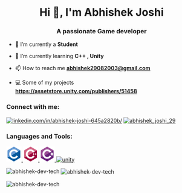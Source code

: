 <h1 align="center">Hi 👋, I'm Abhishek Joshi</h1>
<h3 align="center">A passionate Game developer</h3>

- 🔭 I’m currently a **Student**

- 🌱 I’m currently learning **C++ , Unity**

- 📫 How to reach me **abhishek29082003@gmail.com**

- 💻 Some of my projects **https://assetstore.unity.com/publishers/51458**

<h3 align="left">Connect with me:</h3>
<p align="left">
<a href="https://linkedin.com/in/abhishek-joshi-645a2820b/" target="blank"><img align="center" src="https://raw.githubusercontent.com/rahuldkjain/github-profile-readme-generator/master/src/images/icons/Social/linked-in-alt.svg" alt="linkedin.com/in/abhishek-joshi-645a2820b/" height="30" width="40" /></a>
<a href="https://instagram.com/abhishek_joshi_29" target="blank"><img align="center" src="https://raw.githubusercontent.com/rahuldkjain/github-profile-readme-generator/master/src/images/icons/Social/instagram.svg" alt="abhishek_joshi_29" height="30" width="40" /></a>
</p>

<h3 align="left">Languages and Tools:</h3>
<p align="left"> <a href="https://www.cprogramming.com/" target="_blank"> <img src="https://raw.githubusercontent.com/devicons/devicon/master/icons/c/c-original.svg" alt="c" width="40" height="40"/> </a> <a href="https://www.w3schools.com/cpp/" target="_blank"> <img src="https://raw.githubusercontent.com/devicons/devicon/master/icons/cplusplus/cplusplus-original.svg" alt="cplusplus" width="40" height="40"/> </a> <a href="https://www.w3schools.com/cs/" target="_blank"> <img src="https://raw.githubusercontent.com/devicons/devicon/master/icons/csharp/csharp-original.svg" alt="csharp" width="40" height="40"/> </a> <a href="https://unity.com/" target="_blank"> <img src="https://www.vectorlogo.zone/logos/unity3d/unity3d-icon.svg" alt="unity" width="40" height="40"/> </a> </p>

<p><img align="left" src="https://github-readme-stats.vercel.app/api/top-langs?username=abhishek-dev-tech&show_icons=true&theme=dark&locale=en&layout=compact" alt="abhishek-dev-tech" /></p>

<p>&nbsp;<img align="center" src="https://github-readme-stats.vercel.app/api?username=abhishek-dev-tech&show_icons=true&theme=dark&locale=en" alt="abhishek-dev-tech" /></p>

<p><img align="center" src="https://github-readme-streak-stats.herokuapp.com/?user=abhishek-dev-tech&theme=dark" alt="abhishek-dev-tech" /></p>




